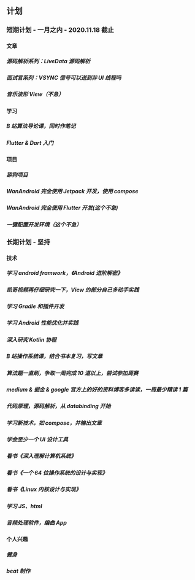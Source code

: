 ## 计划

### 短期计划 - 一月之内 - 2020.11.18 截止

#### 文章

##### 源码解析系列：LiveData 源码解析

##### 面试官系列：VSYNC 信号可以送到非 UI 线程吗

##### 音乐波形 View（不急）



#### 学习

##### B 站算法导论课，同时作笔记

##### Flutter & Dart 入门



#### 项目

##### 舔狗项目

##### WanAndroid 完全使用 Jetpack 开发，使用 compose

##### WanAndroid 完全使用 Flutter 开发(这个不急)

##### 一键配置开发环境（这个不急）



### 长期计划 - 坚持

#### 技术

##### 学习 android framwork，《Android 进阶解密》

##### 凯哥视频再仔细研究一下，View 的部分自己多动手实践

##### 学习 Gradle 和插件开发

##### 学习 Android 性能优化并实践

##### 深入研究 Kotlin 协程

##### B 站操作系统课，结合书本复习，写文章

##### 算法题一直刷，争取一周完成 10 道以上，尝试参加周赛

##### medium & 掘金 & google 官方上的好的资料博客多读读，一周最少精读 1 篇

##### 代码原理，源码解析，从 databinding 开始

##### 学习新技术，如 compose，并输出文章

##### 学会至少一个 UI 设计工具

##### 看书《深入理解计算机系统》

##### 看书《一个 64 位操作系统的设计与实现》

##### 看书《Linux 内核设计与实现》

##### 学习 JS、html

##### 音频处理软件，编曲 App



#### 个人兴趣

##### 健身

##### beat 制作

